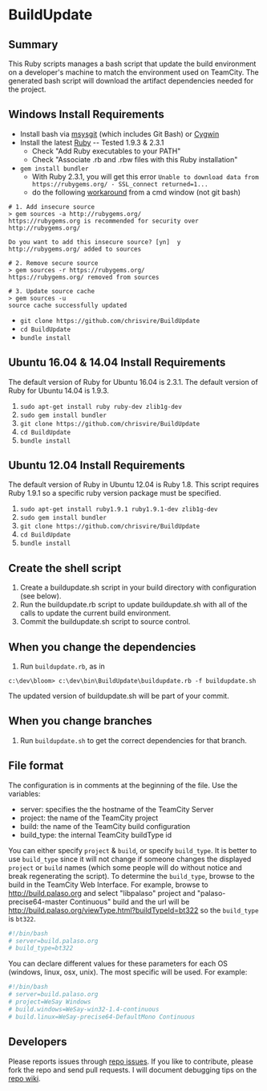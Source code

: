 BuildUpdate
===========

Summary
-------
This Ruby scripts manages a bash script that update the build environment on a developer's machine
to match the environment used on TeamCity.  The generated bash script will download
the artifact dependencies needed for the project.

Windows Install Requirements
----------------------------
* Install bash via [msysgit](http://msysgit.github.io/) (which includes Git Bash) or [Cygwin](http://www.cygwin.com/)
* Install the latest [Ruby](http://rubyinstaller.org/downloads/) -- Tested 1.9.3 & 2.3.1
  * Check "Add Ruby executables to your PATH"
  * Check "Associate .rb and .rbw files with this Ruby installation"
* `gem install bundler`
  * With Ruby 2.3.1, you will get this error `Unable to download data from https://rubygems.org/ - SSL_connect returned=1...` 
  * do the following [workaround](https://gist.github.com/eyecatchup/20a494dff3094059d71d) from a cmd window (not git bash)
  
```
# 1. Add insecure source
> gem sources -a http://rubygems.org/
https://rubygems.org is recommended for security over http://rubygems.org/

Do you want to add this insecure source? [yn]  y
http://rubygems.org/ added to sources

# 2. Remove secure source
> gem sources -r https://rubygems.org/
https://rubygems.org/ removed from sources

# 3. Update source cache
> gem sources -u
source cache successfully updated
```

* `git clone https://github.com/chrisvire/BuildUpdate`
* `cd BuildUpdate`
* `bundle install`

Ubuntu 16.04 & 14.04 Install Requirements
--------------------
The default version of Ruby for Ubuntu 16.04 is 2.3.1.
The default version of Ruby for Ubuntu 14.04 is 1.9.3.

1. `sudo apt-get install ruby ruby-dev zlib1g-dev`
2. `sudo gem install bundler`
3. `git clone https://github.com/chrisvire/BuildUpdate`
4. `cd BuildUpdate`
5. `bundle install`

Ubuntu 12.04 Install Requirements
--------------------
The default version of Ruby in Ubuntu 12.04 is Ruby 1.8.  This script requires
Ruby 1.9.1 so a specific ruby version package must be specified.

1. `sudo apt-get install ruby1.9.1 ruby1.9.1-dev zlib1g-dev`
2. `sudo gem install bundler`
3. `git clone https://github.com/chrisvire/BuildUpdate`
4. `cd BuildUpdate`
5. `bundle install`

Create the shell script
----------
1. Create a buildupdate.sh script in your build directory with configuration (see below).  
2. Run the buildupdate.rb script to update buildupdate.sh with all of the calls to update the current build environment.
3. Commit the buildupdate.sh script to source control.

When you change the dependencies
----------
1. Run `buildupdate.rb`, as in

`c:\dev\bloom> c:\dev\bin\BuildUpdate\buildupdate.rb -f buildupdate.sh`

The updated version of buildupdate.sh will be part of your commit.

When you change branches
----------
1. Run `buildupdate.sh` to get the correct dependencies for that branch.

File format
-----------

The configuration is in comments at the beginning of the file.  Use the variables: 
* server: specifies the the hostname of the TeamCity Server
* project: the name of the TeamCity project
* build: the name of the TeamCity build configuration
* build_type: the internal TeamCity buildType id

You can either specify `project` & `build`, or specify `build_type`.  It is better to use `build_type` since it will not change if someone changes the displayed `project` or `build` names (which some people will do without notice and break regenerating the script).  To determine the `build_type`, browse to the build in the TeamCity Web Interface.  For example, browse to http://build.palaso.org and select "libpalaso" project and "palaso-precise64-master Continuous" build and the url will be http://build.palaso.org/viewType.html?buildTypeId=bt322 so the `build_type` is `bt322`.

```bash
#!/bin/bash
# server=build.palaso.org
# build_type=bt322
```

You can declare different values for these parameters for each OS (windows, linux, osx, unix).  The most specific will be used. For example:

```bash
#!/bin/bash
# server=build.palaso.org
# project=WeSay Windows
# build.windows=WeSay-win32-1.4-continuous
# build.linux=WeSay-precise64-DefaultMono Continuous
```

Developers
----------
Please reports issues through [repo issues](https://github.com/chrisvire/BuildUpdate/issues/).
If you like to contribute, please fork the repo and send pull requests.
I will document debugging tips on the [repo wiki](https://github.com/chrisvire/BuildUpdate/wiki).
